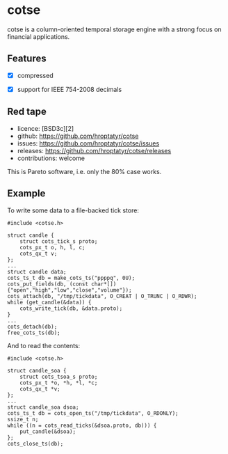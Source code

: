 cotse
=====

cotse is a column-oriented temporal storage engine with a strong focus
on financial applications.


Features
--------

* [X] compressed
* [X] support for IEEE 754-2008 decimals


Red tape
--------

+ licence: [BSD3c][2]
+ github: <https://github.com/hroptatyr/cotse>
+ issues: <https://github.com/hroptatyr/cotse/issues>
+ releases: <https://github.com/hroptatyr/cotse/releases>
+ contributions: welcome

This is Pareto software, i.e. only the 80% case works.


Example
-------

To write some data to a file-backed tick store:

    #include <cotse.h>
    
    struct candle {
    	struct cots_tick_s proto;
    	cots_px_t o, h, l, c;
        cots_qx_t v;
    };
    ...
    struct candle data;
    cots_ts_t db = make_cots_ts("ppppq", 0U);
    cots_put_fields(db, (const char*[]){"open","high","low","close","volume"});
    cots_attach(db, "/tmp/tickdata", O_CREAT | O_TRUNC | O_RDWR);
    while (get_candle(&data)) {
    	cots_write_tick(db, &data.proto);
    }
    ...
    cots_detach(db);
    free_cots_ts(db);

And to read the contents:

    #include <cotse.h>
    
    struct candle_soa {
    	struct cots_tsoa_s proto;
    	cots_px_t *o, *h, *l, *c;
        cots_qx_t *v;
    };
    ...
    struct candle_soa dsoa;
    cots_ts_t db = cots_open_ts("/tmp/tickdata", O_RDONLY);
    ssize_t n;
    while ((n = cots_read_ticks(&dsoa.proto, db))) {
    	put_candle(&dsoa);
    };
    cots_close_ts(db);
